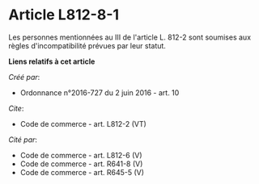 # Article L812-8-1

Les personnes mentionnées au III de l'article L. 812-2 sont soumises aux règles d'incompatibilité prévues par leur statut.

**Liens relatifs à cet article**

_Créé par_:

  - Ordonnance n°2016-727 du 2 juin 2016 - art. 10

_Cite_:

  - Code de commerce - art. L812-2 (VT)

_Cité par_:

  - Code de commerce - art. L812-6 (V)
  - Code de commerce - art. R641-8 (V)
  - Code de commerce - art. R645-5 (V)
